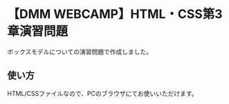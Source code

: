# 【DMM WEBCAMP】HTML・CSS第3章演習問題
ボックスモデルについての演習問題で作成しました。

## 使い方
HTML/CSSファイルなので、PCのブラウザにてお使いいただけます。
